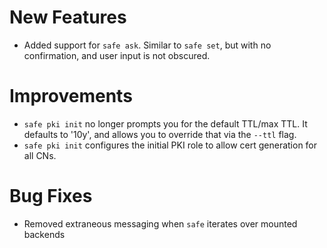 # New Features

- Added support for `safe ask`. Similar to `safe set`, but with no confirmation,
  and user input is not obscured.
# Improvements

- `safe pki init` no longer prompts you for the default TTL/max TTL.
  It defaults to '10y', and allows you to override that via the `--ttl` flag.
- `safe pki init` configures the initial PKI role to allow cert generation
  for all CNs.

# Bug Fixes

- Removed extraneous messaging when `safe` iterates over mounted backends
